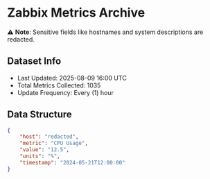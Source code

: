 # Zabbix Metrics Archive

⚠️ **Note**: Sensitive fields like hostnames and system descriptions are redacted.

## Dataset Info
- Last Updated: 2025-08-09 16:00 UTC
- Total Metrics Collected: 1035
- Update Frequency: Every (1) hour

## Data Structure
```json
{
    "host": "redacted",
    "metric": "CPU Usage",
    "value": "12.5",
    "units": "%",
    "timestamp": "2024-05-21T12:00:00"
}
```
